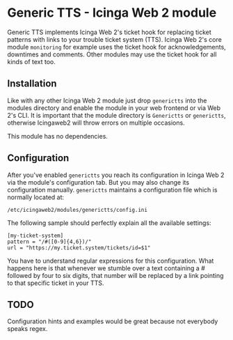 # Generic TTS - Icinga Web 2 module

Generic TTS implements Icinga Web 2's ticket hook for replacing ticket patterns
with links to your trouble ticket system (TTS).
Icinga Web 2's core module `monitoring` for example uses the ticket hook for
acknowledgements, downtimes and comments.
Other modules may use the ticket hook for all kinds of text too.

## Installation

Like with any other Icinga Web 2 module just drop `generictts` into the modules directory and enable
the module in your web frontend or via Web 2's CLI. It is important that the module directory is `Generictts` or `generictts`, otherwise Icingaweb2 will throw errors on multiple occasions.

This module has no dependencies.

## Configuration

After you've enabled `generictts` you reach its configuration in Icinga Web 2 via the module's configuration tab. 
But you may also change its configuration manually.
`generictts` maintains a configuration file which is normally located at:

```
/etc/icingaweb2/modules/generictts/config.ini
```

The following sample should perfectly explain all the available settings:

```
[my-ticket-system]
pattern = "/#([0-9]{4,6})/"
url = "https://my.ticket.system/tickets/id=$1"
```

You have to understand regular expressions for this configuration. What happens
here is that whenever we stumble over a text containing a # followed by four to
six digits, that number will be replaced by a link pointing to that specific
ticket in your TTS.

## TODO

Configuration hints and examples would be great because not everybody speaks regex.





